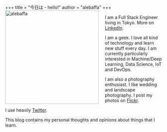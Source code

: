 +++
title = "今日は - hello!"
author = "alebaffa"
+++
<img src="../../img/me.jpg" alt="alebaffa" style="width: 300px; float: left; margin-right: 20px; margin-bottom: 1px"/>

I am a Full Stack Engineer living in Tokyo. More on [LinkedIn](https://www.linkedin.com/in/alessandrobaffa).

I am a geek. I love all kind of technology and learn new stuff every day. I am currently particularly interested in Machine/Deep Learning, Data Science, IoT and DevOps.

I am also a photography enthusiast. I like wedding and landscape photography. I post my photos on [Flickr](https://www.flickr.com/photos/alebaffa/). 

I use heavily [Twitter](https://twitter.com/alebaffa).

This blog contains my personal thoughts and opinions about things that I learn.